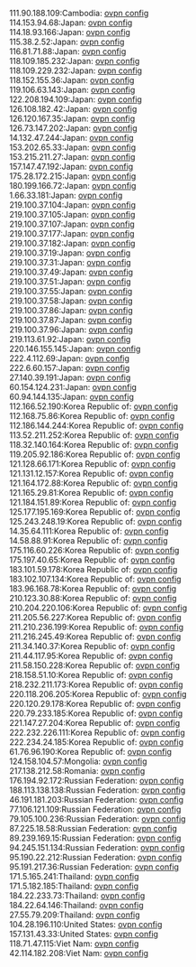 111.90.188.109:Cambodia: [ovpn config](vpn/111_90_188_109.ovpn)  
114.153.94.68:Japan: [ovpn config](vpn/114_153_94_68.ovpn)  
114.18.93.166:Japan: [ovpn config](vpn/114_18_93_166.ovpn)  
115.38.2.52:Japan: [ovpn config](vpn/115_38_2_52.ovpn)  
116.81.71.88:Japan: [ovpn config](vpn/116_81_71_88.ovpn)  
118.109.185.232:Japan: [ovpn config](vpn/118_109_185_232.ovpn)  
118.109.229.232:Japan: [ovpn config](vpn/118_109_229_232.ovpn)  
118.152.155.36:Japan: [ovpn config](vpn/118_152_155_36.ovpn)  
119.106.63.143:Japan: [ovpn config](vpn/119_106_63_143.ovpn)  
122.208.194.109:Japan: [ovpn config](vpn/122_208_194_109.ovpn)  
126.108.182.42:Japan: [ovpn config](vpn/126_108_182_42.ovpn)  
126.120.167.35:Japan: [ovpn config](vpn/126_120_167_35.ovpn)  
126.73.147.202:Japan: [ovpn config](vpn/126_73_147_202.ovpn)  
14.132.47.244:Japan: [ovpn config](vpn/14_132_47_244.ovpn)  
153.202.65.33:Japan: [ovpn config](vpn/153_202_65_33.ovpn)  
153.215.211.27:Japan: [ovpn config](vpn/153_215_211_27.ovpn)  
157.147.47.192:Japan: [ovpn config](vpn/157_147_47_192.ovpn)  
175.28.172.215:Japan: [ovpn config](vpn/175_28_172_215.ovpn)  
180.199.166.72:Japan: [ovpn config](vpn/180_199_166_72.ovpn)  
1.66.33.181:Japan: [ovpn config](vpn/1_66_33_181.ovpn)  
219.100.37.104:Japan: [ovpn config](vpn/219_100_37_104.ovpn)  
219.100.37.105:Japan: [ovpn config](vpn/219_100_37_105.ovpn)  
219.100.37.107:Japan: [ovpn config](vpn/219_100_37_107.ovpn)  
219.100.37.177:Japan: [ovpn config](vpn/219_100_37_177.ovpn)  
219.100.37.182:Japan: [ovpn config](vpn/219_100_37_182.ovpn)  
219.100.37.19:Japan: [ovpn config](vpn/219_100_37_19.ovpn)  
219.100.37.31:Japan: [ovpn config](vpn/219_100_37_31.ovpn)  
219.100.37.49:Japan: [ovpn config](vpn/219_100_37_49.ovpn)  
219.100.37.51:Japan: [ovpn config](vpn/219_100_37_51.ovpn)  
219.100.37.55:Japan: [ovpn config](vpn/219_100_37_55.ovpn)  
219.100.37.58:Japan: [ovpn config](vpn/219_100_37_58.ovpn)  
219.100.37.86:Japan: [ovpn config](vpn/219_100_37_86.ovpn)  
219.100.37.87:Japan: [ovpn config](vpn/219_100_37_87.ovpn)  
219.100.37.96:Japan: [ovpn config](vpn/219_100_37_96.ovpn)  
219.113.61.92:Japan: [ovpn config](vpn/219_113_61_92.ovpn)  
220.146.155.145:Japan: [ovpn config](vpn/220_146_155_145.ovpn)  
222.4.112.69:Japan: [ovpn config](vpn/222_4_112_69.ovpn)  
222.6.60.157:Japan: [ovpn config](vpn/222_6_60_157.ovpn)  
27.140.39.191:Japan: [ovpn config](vpn/27_140_39_191.ovpn)  
60.154.124.231:Japan: [ovpn config](vpn/60_154_124_231.ovpn)  
60.94.144.135:Japan: [ovpn config](vpn/60_94_144_135.ovpn)  
112.166.52.190:Korea Republic of: [ovpn config](vpn/112_166_52_190.ovpn)  
112.168.75.86:Korea Republic of: [ovpn config](vpn/112_168_75_86.ovpn)  
112.186.144.244:Korea Republic of: [ovpn config](vpn/112_186_144_244.ovpn)  
113.52.211.252:Korea Republic of: [ovpn config](vpn/113_52_211_252.ovpn)  
118.32.140.164:Korea Republic of: [ovpn config](vpn/118_32_140_164.ovpn)  
119.205.92.186:Korea Republic of: [ovpn config](vpn/119_205_92_186.ovpn)  
121.128.66.171:Korea Republic of: [ovpn config](vpn/121_128_66_171.ovpn)  
121.131.12.157:Korea Republic of: [ovpn config](vpn/121_131_12_157.ovpn)  
121.164.172.88:Korea Republic of: [ovpn config](vpn/121_164_172_88.ovpn)  
121.165.29.81:Korea Republic of: [ovpn config](vpn/121_165_29_81.ovpn)  
121.184.151.89:Korea Republic of: [ovpn config](vpn/121_184_151_89.ovpn)  
125.177.195.169:Korea Republic of: [ovpn config](vpn/125_177_195_169.ovpn)  
125.243.248.19:Korea Republic of: [ovpn config](vpn/125_243_248_19.ovpn)  
14.35.64.111:Korea Republic of: [ovpn config](vpn/14_35_64_111.ovpn)  
14.58.88.91:Korea Republic of: [ovpn config](vpn/14_58_88_91.ovpn)  
175.116.60.226:Korea Republic of: [ovpn config](vpn/175_116_60_226.ovpn)  
175.197.40.65:Korea Republic of: [ovpn config](vpn/175_197_40_65.ovpn)  
183.101.59.178:Korea Republic of: [ovpn config](vpn/183_101_59_178.ovpn)  
183.102.107.134:Korea Republic of: [ovpn config](vpn/183_102_107_134.ovpn)  
183.96.168.78:Korea Republic of: [ovpn config](vpn/183_96_168_78.ovpn)  
210.123.30.88:Korea Republic of: [ovpn config](vpn/210_123_30_88.ovpn)  
210.204.220.106:Korea Republic of: [ovpn config](vpn/210_204_220_106.ovpn)  
211.205.56.227:Korea Republic of: [ovpn config](vpn/211_205_56_227.ovpn)  
211.210.236.199:Korea Republic of: [ovpn config](vpn/211_210_236_199.ovpn)  
211.216.245.49:Korea Republic of: [ovpn config](vpn/211_216_245_49.ovpn)  
211.34.140.37:Korea Republic of: [ovpn config](vpn/211_34_140_37.ovpn)  
211.44.117.95:Korea Republic of: [ovpn config](vpn/211_44_117_95.ovpn)  
211.58.150.228:Korea Republic of: [ovpn config](vpn/211_58_150_228.ovpn)  
218.158.51.10:Korea Republic of: [ovpn config](vpn/218_158_51_10.ovpn)  
218.232.211.173:Korea Republic of: [ovpn config](vpn/218_232_211_173.ovpn)  
220.118.206.205:Korea Republic of: [ovpn config](vpn/220_118_206_205.ovpn)  
220.120.29.178:Korea Republic of: [ovpn config](vpn/220_120_29_178.ovpn)  
220.79.233.185:Korea Republic of: [ovpn config](vpn/220_79_233_185.ovpn)  
221.147.27.204:Korea Republic of: [ovpn config](vpn/221_147_27_204.ovpn)  
222.232.226.111:Korea Republic of: [ovpn config](vpn/222_232_226_111.ovpn)  
222.234.24.185:Korea Republic of: [ovpn config](vpn/222_234_24_185.ovpn)  
61.76.96.190:Korea Republic of: [ovpn config](vpn/61_76_96_190.ovpn)  
124.158.104.57:Mongolia: [ovpn config](vpn/124_158_104_57.ovpn)  
217.138.212.58:Romania: [ovpn config](vpn/217_138_212_58.ovpn)  
176.194.92.172:Russian Federation: [ovpn config](vpn/176_194_92_172.ovpn)  
188.113.138.138:Russian Federation: [ovpn config](vpn/188_113_138_138.ovpn)  
46.191.181.203:Russian Federation: [ovpn config](vpn/46_191_181_203.ovpn)  
77.106.121.109:Russian Federation: [ovpn config](vpn/77_106_121_109.ovpn)  
79.105.100.236:Russian Federation: [ovpn config](vpn/79_105_100_236.ovpn)  
87.225.18.58:Russian Federation: [ovpn config](vpn/87_225_18_58.ovpn)  
89.239.169.15:Russian Federation: [ovpn config](vpn/89_239_169_15.ovpn)  
94.245.151.134:Russian Federation: [ovpn config](vpn/94_245_151_134.ovpn)  
95.190.22.212:Russian Federation: [ovpn config](vpn/95_190_22_212.ovpn)  
95.191.217.36:Russian Federation: [ovpn config](vpn/95_191_217_36.ovpn)  
171.5.165.241:Thailand: [ovpn config](vpn/171_5_165_241.ovpn)  
171.5.182.185:Thailand: [ovpn config](vpn/171_5_182_185.ovpn)  
184.22.233.73:Thailand: [ovpn config](vpn/184_22_233_73.ovpn)  
184.22.64.146:Thailand: [ovpn config](vpn/184_22_64_146.ovpn)  
27.55.79.209:Thailand: [ovpn config](vpn/27_55_79_209.ovpn)  
104.28.196.110:United States: [ovpn config](vpn/104_28_196_110.ovpn)  
157.131.43.33:United States: [ovpn config](vpn/157_131_43_33.ovpn)  
118.71.47.115:Viet Nam: [ovpn config](vpn/118_71_47_115.ovpn)  
42.114.182.208:Viet Nam: [ovpn config](vpn/42_114_182_208.ovpn)  
